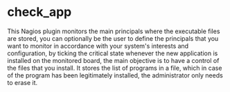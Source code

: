 # check_app
This Nagios plugin monitors the main principals where the executable files are stored, you can optionally be the user to define the principals that you want to monitor in accordance with your system's interests and configuration, by ticking the critical state whenever the new application is installed on the monitored board, the main objective is to have a control of the files that you install. It stores the list of programs in a file, which in case of the program has been legitimately installed, the administrator only needs to erase it.
